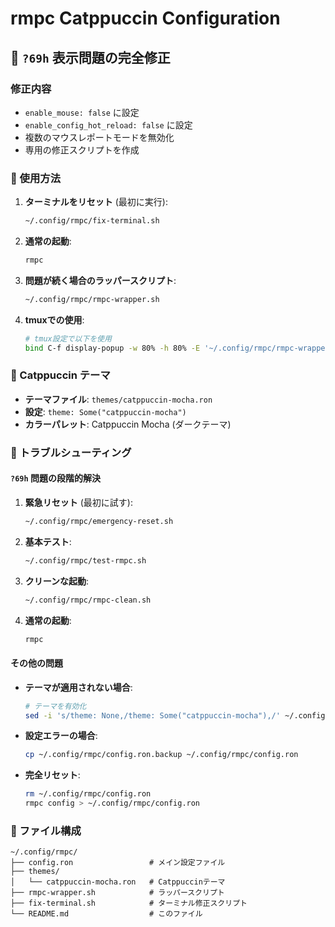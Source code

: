 # rmpc Catppuccin Configuration

## 🎯 `?69h` 表示問題の完全修正

### 修正内容
- `enable_mouse: false` に設定
- `enable_config_hot_reload: false` に設定
- 複数のマウスレポートモードを無効化
- 専用の修正スクリプトを作成

### 🚀 使用方法

1. **ターミナルをリセット** (最初に実行):
   ```bash
   ~/.config/rmpc/fix-terminal.sh
   ```

2. **通常の起動**:
   ```bash
   rmpc
   ```

3. **問題が続く場合のラッパースクリプト**:
   ```bash
   ~/.config/rmpc/rmpc-wrapper.sh
   ```

4. **tmuxでの使用**:
   ```bash
   # tmux設定で以下を使用
   bind C-f display-popup -w 80% -h 80% -E '~/.config/rmpc/rmpc-wrapper.sh'
   ```

### 🎨 Catppuccin テーマ

- **テーマファイル**: `themes/catppuccin-mocha.ron`
- **設定**: `theme: Some("catppuccin-mocha")`
- **カラーパレット**: Catppuccin Mocha (ダークテーマ)

### 🔧 トラブルシューティング

#### `?69h` 問題の段階的解決

1. **緊急リセット** (最初に試す):
   ```bash
   ~/.config/rmpc/emergency-reset.sh
   ```

2. **基本テスト**:
   ```bash
   ~/.config/rmpc/test-rmpc.sh
   ```

3. **クリーンな起動**:
   ```bash
   ~/.config/rmpc/rmpc-clean.sh
   ```

4. **通常の起動**:
   ```bash
   rmpc
   ```

#### その他の問題

- **テーマが適用されない場合**:
  ```bash
  # テーマを有効化
  sed -i 's/theme: None,/theme: Some("catppuccin-mocha"),/' ~/.config/rmpc/config.ron
  ```

- **設定エラーの場合**:
  ```bash
  cp ~/.config/rmpc/config.ron.backup ~/.config/rmpc/config.ron
  ```

- **完全リセット**:
  ```bash
  rm ~/.config/rmpc/config.ron
  rmpc config > ~/.config/rmpc/config.ron
  ```

### 📁 ファイル構成
```
~/.config/rmpc/
├── config.ron                 # メイン設定ファイル
├── themes/
│   └── catppuccin-mocha.ron   # Catppuccinテーマ
├── rmpc-wrapper.sh            # ラッパースクリプト
├── fix-terminal.sh            # ターミナル修正スクリプト
└── README.md                  # このファイル
```